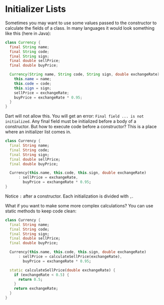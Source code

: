# Initializer Lists

Sometimes you may want to use some values passed to the constructor to calculate the fields of a class. In many languages it would look something like this (here in Java):

```java
class Currency {
  final String name;
  final String code;
  final String sign;
  final double sellPrice;
  final double buyPrice;

  Currency(String name, String code, String sign, double exchangeRate) {
    this.name = name;
    this.code = code;
    this.sign = sign;
    sellPrice = exchangeRate;
    buyPrice = exchangeRate * 0.95;
  }
}
```

Dart will not allow this. You will get an error: `Final field ... is not initialized`. Any final field must be initialized before a body of a constructor. But how to execute code before a constructor? This is a place where an initializer list comes in.

```dart
class Currency {
  final String name;
  final String code;
  final String sign;
  final double sellPrice;
  final double buyPrice;

  Currency(this.name, this.code, this.sign, double exchangeRate)
      : sellPrice = exchangeRate,
        buyPrice = exchangeRate * 0.95;
}
```

Notice `:` after a constructor. Each initialization is divided with `,`.

What if you want to make some more complex calculations? You can use static methods to keep code clean:

```dart
class Currency {
  final String name;
  final String code;
  final String sign;
  final double sellPrice;
  final double buyPrice;

  Currency(this.name, this.code, this.sign, double exchangeRate)
      : sellPrice = calculateSellPrice(exchangeRate),
        buyPrice = exchangeRate * 0.95;

  static calculateSellPrice(double exchangeRate) {
    if (exchangeRate < 0.5) {
      return 0.5;
    }
    return exchangeRate;
  }
}
```